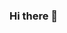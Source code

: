 ### Hi there 👋

<!--
**Rajeshsingh127/Rajeshsingh127** is a ✨ _special_ ✨ repository because its `README.md` (this file) appears on your GitHub profile.

Here are some ideas to get you started:

- 🔭 I’m currently working on Job searcher
- 🌱 I’m currently learning Flask
- 📫 How to reach me: rajeshsinghchufal@outlook.com 
- ⚡ Fun fact: I love playing Baskteball
-->
